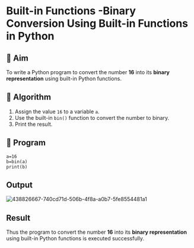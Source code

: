 # Built-in Functions -Binary Conversion Using Built-in Functions in Python

## 🎯 Aim
To write a Python program to convert the number **16** into its **binary representation** using built-in Python functions.

## 🧠 Algorithm
1. Assign the value `16` to a variable `a`.
2. Use the built-in `bin()` function to convert the number to binary.
3. Print the result.

## 🧾 Program

```
a=16
b=bin(a)
print(b)
```
## Output

![438826667-740cd71d-506b-4f8a-a0b7-5fe8554481a1](https://github.com/user-attachments/assets/f4d3c1a4-4679-492d-a486-aa715c8ceacd)

## Result

Thus the program to convert the number **16** into its **binary representation** using built-in Python functions is executed successfully.
